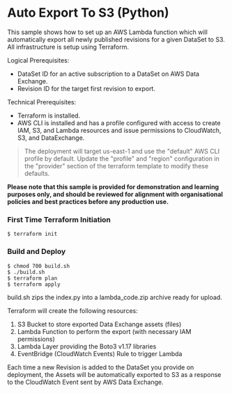 # Auto Export To S3 (Python)

This sample shows how to set up an AWS Lambda function which will automatically export all newly published revisions for a given DataSet to S3. All infrastructure is setup using Terraform.

Logical Prerequisites:
* DataSet ID for an active subscription to a DataSet on AWS Data Exchange.
* Revision ID for the target first revision to export.

Technical Prerequisites:
* Terraform is installed.
* AWS CLI is installed and has a profile configured with access to create IAM, S3, and Lambda resources and issue permissions to CloudWatch, S3, and DataExchange.

> The deployment will target us-east-1 and use the "default" AWS CLI profile by default.  Update the "profile" and "region" configuration in the "provider"
section of the terraform template to modify these defaults.

**Please note that this sample is provided for demonstration and learning purposes only, and should be reviewed for alignment with organisational policies and best practices before any production use.**


### First Time Terraform Initiation

```
$ terraform init
```

### Build and Deploy
```
$ chmod 700 build.sh
$ ./build.sh
$ terraform plan
$ terraform apply
```

build.sh zips the index.py into a lambda_code.zip archive ready for upload.

Terraform will create the following resources:

1. S3 Bucket to store exported Data Exchange assets (files)
1. Lambda Function to perform the export (with necessary IAM permissions)
1. Lambda Layer providing the Boto3 v1.17 libraries
1. EventBridge (CloudWatch Events) Rule to trigger Lambda

Each time a new Revision is added to the DataSet you provide on deployment, the Assets will be automatically exported to S3 as a response to the CloudWatch Event sent by AWS Data Exchange.